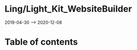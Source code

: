 Ling/Light_Kit_WebsiteBuilder
================
2019-04-30 --> 2020-12-08




Table of contents
===========





